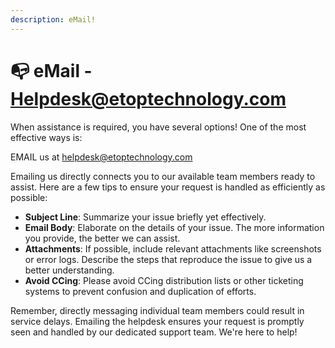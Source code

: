 ```yaml
---
description: eMail!
---
```


# 📭 eMail - Helpdesk@etoptechnology.com

When assistance is required, you have several options! One of the most effective ways is:

EMAIL us at [helpdesk@etoptechnology.com](mailto:helpdesk@etoptechnology.com)

Emailing us directly connects you to our available team members ready to assist. Here are a few tips to ensure your request is handled as efficiently as possible:

* **Subject Line**: Summarize your issue briefly yet effectively.
* **Email Body**: Elaborate on the details of your issue. The more information you provide, the better we can assist.
* **Attachments**: If possible, include relevant attachments like screenshots or error logs. Describe the steps that reproduce the issue to give us a better understanding.
* **Avoid CCing**: Please avoid CCing distribution lists or other ticketing systems to prevent confusion and duplication of efforts.

Remember, directly messaging individual team members could result in service delays. Emailing the helpdesk ensures your request is promptly seen and handled by our dedicated support team. We're here to help!
